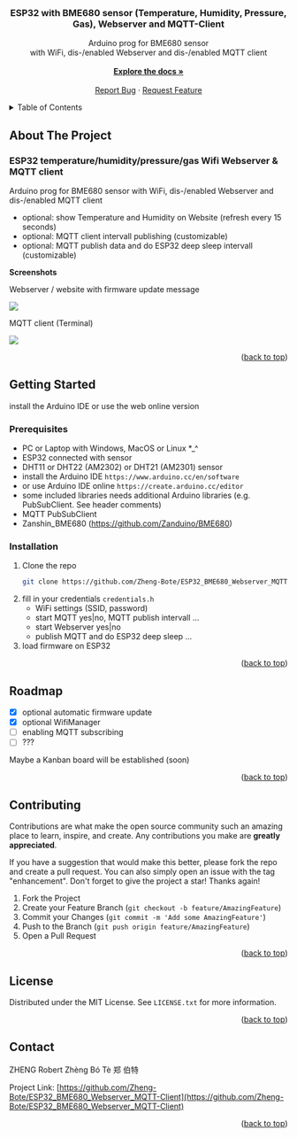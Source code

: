 <div id="top"></div>
<br />
<div align="center">
<h3 align="center">ESP32 with BME680 sensor (Temperature, Humidity, Pressure, Gas), Webserver and MQTT-Client</h3>

  <p align="center">
      Arduino prog for BME680 sensor
      <br/>
      with WiFi, dis-/enabled Webserver and dis-/enabled MQTT client
      <br/>
      <br/>
    <a href="https://github.com/Zheng-Bote/esp32_bme680_webserver_mqtt-client/wiki"><strong>Explore the docs »</strong></a>
    <br />
    <br />
    <a href="https://github.com/Zheng-Bote/esp32_bme680_webserver_mqtt-client/issues">Report Bug</a>
    ·
    <a href="https://github.com/Zheng-Bote/esp32_bme680_webserver_mqtt-client/issues">Request Feature</a>
  </p>
</div>

<!-- TABLE OF CONTENTS -->
<details>
  <summary>Table of Contents</summary>
  <ol>
    <li>
      <a href="#about-the-project">About The Project</a>
      <ul>
        <li><a href="#built-with">Built With</a></li>
      </ul>
    </li>
    <li>
      <a href="#getting-started">Getting Started</a>
      <ul>
        <li><a href="#prerequisites">Prerequisites</a></li>
        <li><a href="#installation">Installation</a></li>
      </ul>
    </li>
    <li><a href="#usage">Usage</a></li>
    <li><a href="#roadmap">Roadmap</a></li>
    <li><a href="#contributing">Contributing</a></li>
    <li><a href="#license">License</a></li>
    <li><a href="#contact">Contact</a></li>
    <li><a href="#acknowledgments">Acknowledgments</a></li>
  </ol>
</details>

<!-- ABOUT THE PROJECT -->
## About The Project
### ESP32 temperature/humidity/pressure/gas Wifi Webserver & MQTT client
Arduino prog for BME680 sensor with WiFi, dis-/enabled Webserver and dis-/enabled MQTT client
* optional: show Temperature and Humidity on Website (refresh every 15 seconds)
* optional: MQTT client intervall publishing (customizable)
* optional: MQTT publish data and do ESP32 deep sleep intervall (customizable) 

**Screenshots**

Webserver / website with firmware update message

<img src="https://github.com/Zheng-Bote/ESP32_BME680_Webserver_MQTT-Client/wiki/img/web_02.png" />

MQTT client (Terminal)

<img src="https://github.com/Zheng-Bote/ESP32_BME680_Webserver_MQTT-Client/wiki/img/terminal_01.png" />

<p align="right">(<a href="#top">back to top</a>)</p>


<!-- GETTING STARTED -->
## Getting Started

install the Arduino IDE or use the web online version

### Prerequisites

* PC or Laptop with Windows, MacOS or Linux *_^
* ESP32 connected with sensor
* DHT11 or DHT22 (AM2302) or DHT21 (AM2301) sensor
* install the Arduino IDE
  `https://www.arduino.cc/en/software`
* or use Arduino IDE online
  `https://create.arduino.cc/editor`
* some included libraries needs additional Arduino libraries (e.g. PubSubClient. See header comments)
* MQTT PubSubClient
* Zanshin_BME680 (https://github.com/Zanduino/BME680)

### Installation

1. Clone the repo
   ```sh
   git clone https://github.com/Zheng-Bote/ESP32_BME680_Webserver_MQTT-Client.git
   ```
2. fill in your credentials
   `credentials.h`
   * WiFi settings (SSID, password)
   * start MQTT yes|no, MQTT publish intervall ...
   * start Webserver yes|no
   * publish MQTT and do ESP32 deep sleep ...
4. load firmware on ESP32

<p align="right">(<a href="#top">back to top</a>)</p>

<!-- ROADMAP -->
## Roadmap

- [x] optional automatic firmware update
- [x] optional WifiManager
- [ ] enabling MQTT subscribing
- [ ] ???

Maybe a Kanban board will be established (soon)

<p align="right">(<a href="#top">back to top</a>)</p>



<!-- CONTRIBUTING -->
## Contributing

Contributions are what make the open source community such an amazing place to learn, inspire, and create. Any contributions you make are **greatly appreciated**.

If you have a suggestion that would make this better, please fork the repo and create a pull request. You can also simply open an issue with the tag "enhancement".
Don't forget to give the project a star! Thanks again!

1. Fork the Project
2. Create your Feature Branch (`git checkout -b feature/AmazingFeature`)
3. Commit your Changes (`git commit -m 'Add some AmazingFeature'`)
4. Push to the Branch (`git push origin feature/AmazingFeature`)
5. Open a Pull Request

<p align="right">(<a href="#top">back to top</a>)</p>



<!-- LICENSE -->
## License

Distributed under the MIT License. See `LICENSE.txt` for more information.

<p align="right">(<a href="#top">back to top</a>)</p>



<!-- CONTACT -->
## Contact

ZHENG Robert Zhèng Bó Tè 郑 伯特

Project Link: [https://github.com/Zheng-Bote/ESP32_BME680_Webserver_MQTT-Client](https://github.com/Zheng-Bote/ESP32_BME680_Webserver_MQTT-Client)

<p align="right">(<a href="#top">back to top</a>)</p>
